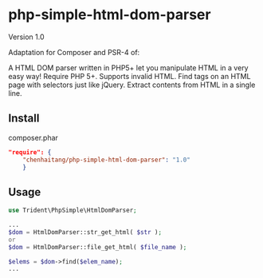 php-simple-html-dom-parser
==========================

Version 1.0

Adaptation for Composer and PSR-4 of:

A HTML DOM parser written in PHP5+ let you manipulate HTML in a very easy way!
Require PHP 5+.
Supports invalid HTML.
Find tags on an HTML page with selectors just like jQuery.
Extract contents from HTML in a single line.



Install
-------

 composer.phar
```json
"require": {
    "chenhaitang/php-simple-html-dom-parser": "1.0"
    }
```

Usage
-----

```php
use Trident\PhpSimple\HtmlDomParser;

...
$dom = HtmlDomParser::str_get_html( $str );
or 
$dom = HtmlDomParser::file_get_html( $file_name );

$elems = $dom->find($elem_name);
...

```
